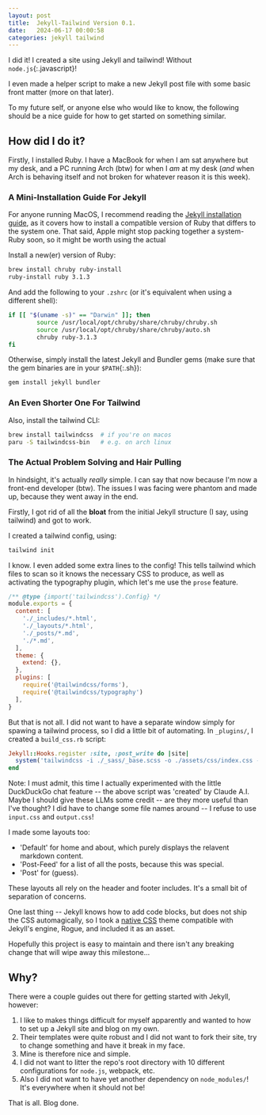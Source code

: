 ```yaml
---
layout: post
title:  Jekyll-Tailwind Version 0.1.
date:   2024-06-17 00:00:58
categories: jekyll tailwind
---
```

I did it! I created a site using Jekyll and tailwind! Without `node.js`{:.javascript}!

I even made a helper script to make a new Jekyll post file with some basic front
matter (more on that later).

To my future self, or anyone else who would like to know, the following should be
a nice guide for how to get started on something similar.

## How did I do it?

Firstly, I installed Ruby. I have a MacBook for when I am sat anywhere but my desk,
and a PC running Arch (btw) for when I *am* at my desk (*and* when Arch is behaving
itself and not broken for whatever reason it is this week).

### A Mini-Installation Guide For Jekyll

For anyone running MacOS, I recommend reading the
[Jekyll installation guide](https://jekyllrb.com/docs/installation/macos/),
as it covers how to install a compatible version of Ruby that differs to the system
one. That said, Apple might stop packing together a system-Ruby soon, so it might
be worth using the actual

Install a new(er) version of Ruby:

```sh
brew install chruby ruby-install
ruby-install ruby 3.1.3
```

And add the following to your `.zshrc` (or it's equivalent when using a different
shell):

```sh
if [[ "$(uname -s)" == "Darwin" ]]; then
        source /usr/local/opt/chruby/share/chruby/chruby.sh
        source /usr/local/opt/chruby/share/chruby/auto.sh
        chruby ruby-3.1.3
fi
```

Otherwise, simply install the latest Jekyll and Bundler gems (make sure that the
gem binaries are in your `$PATH`{:.sh}):

```sh
gem install jekyll bundler
```

### An Even Shorter One For Tailwind

Also, install the tailwind CLI:

```sh
brew install tailwindcss  # if you're on macos
paru -S tailwindcss-bin   # e.g. on arch linux
```

### The Actual Problem Solving and Hair Pulling

In hindsight, it's actually *really* simple. I can say that now because I'm now
a front-end developer (btw). The issues I was facing were phantom and made up,
because they went away in the end.

Firstly, I got rid of all the **bloat** from the initial Jekyll structure (I say,
using tailwind) and got to work.

I created a tailwind config, using:

```sh
tailwind init
```

I know. I even added some extra lines to the config! This tells tailwind which
files to scan so it knows the necessary CSS to produce, as well as activating
the typography plugin, which let's me use the `prose` feature.

```js
/** @type {import('tailwindcss').Config} */
module.exports = {
  content: [
    './_includes/*.html',
    './_layouts/*.html',
    './_posts/*.md',
    './*.md',
  ],
  theme: {
    extend: {},
  },
  plugins: [
    require('@tailwindcss/forms'),
    require('@tailwindcss/typography')
  ],
}
```

But that is not all. I did not want to have a separate window simply for spawing
a tailwind process, so I did a little bit of automating. In `_plugins/`, I
created a `build_css.rb` script:

```ruby
Jekyll::Hooks.register :site, :post_write do |site|
  system('tailwindcss -i ./_sass/_base.scss -o ./assets/css/index.css --minify')
end
```

Note: I must admit, this time I actually experimented with the little DuckDuckGo
chat feature -- the above script was 'created' by Claude A.I. Maybe I should give
these LLMs some credit -- are they more useful than I've thought? I did have to
change some file names around -- I refuse to use `input.css` and `output.css`!

I made some layouts too:

* 'Default' for home and about, which purely displays the relavent markdown content.
* 'Post-Feed' for a list of all the posts, because this was special.
* 'Post' for (guess).

These layouts all rely on the header and footer includes. It's a small bit of separation
of concerns.

One last thing -- Jekyll knows how to add code blocks, but does not ship the CSS
automagically, so I took a
[native CSS](https://jwarby.github.io/jekyll-pygments-themes/languages/javascript.html#)
theme compatible with Jekyll's engine, Rogue, and included it as an asset.

Hopefully this project is easy to maintain and there isn't any breaking change that
will wipe away this milestone...

## Why?

There were a couple guides out there for getting started with Jekyll, however:

1. I like to makes things difficult for myself apparently and wanted to how to
   set up a Jekyll site and blog on my own.
2. Their templates were quite robust and I did not want to fork their site, try
   to change something and have it break in my face.
3. Mine is therefore nice and simple.
4. I did not want to litter the repo's root directory with 10 different
   configurations for `node.js`, webpack, etc.
5. Also I did not want to have yet another dependency on `node_modules/`! It's everywhere
   when it should not be!

That is all. Blog done.

